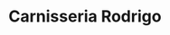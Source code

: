 ---
title: "Carnisseria Rodrigo"
url: /lhospitalet-de-llobregat/carnisseria-rodrigo/
shop: Metzgerei
---